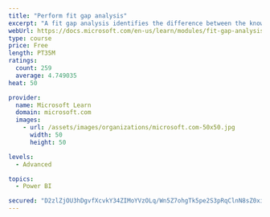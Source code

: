 ```yaml
---
title: "Perform fit gap analysis"
excerpt: "A fit gap analysis identifies the difference between the known requirements and the proposed or current solution. This module covers performing a fit gap analysis."
webUrl: https://docs.microsoft.com/en-us/learn/modules/fit-gap-analysis/
type: course
price: Free
length: PT35M
ratings:
  count: 259
  average: 4.749035
heat: 50

provider:
  name: Microsoft Learn
  domain: microsoft.com
  images:
    - url: /assets/images/organizations/microsoft.com-50x50.jpg
      width: 50
      height: 50

levels:
  - Advanced

topics:
  - Power BI

secured: "D2zlZjOU3hDgvfXcvkY34ZIMoYVzOLq/Wn5Z7ohgTk5pe2S3pRqClnN8sZ0xiSnZx6A8Oh9kkCxT6qF9GdLXd9cJ+b6GUtEoyBVfWfDOQW2azr6jmjViezf5TmmJwXgnPSVRYvJdG1CYeHMCEf2hOH9Z0ol2ADHAQJvQ2J9efdr1KbFqPInSwEmTnKrDxqioeTlVsIe0VrdHDGrPg1yLpE5h0RGF2V1pC22iLocEF3bj3Kp5xUuF7d0ScA5Zuz+xXA4Op2SG2Kmy8kyRxtqEBHHX/+b8WWed8nWc3vYrVAALOPe+ZEkjZj288u3gK3yvzlfjUkyPaP9h3EyvN71QICAZtNh6fOeu+E7BoRZEeo9ES8/A3ph/yXJFND7NfUZk+HAuZblx0ZVO3yFAdmqpsg==;Ua1+FO7mLmidGNkerZf3JQ=="
---
```


